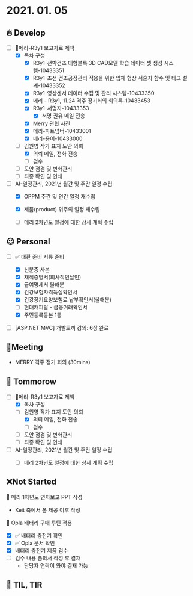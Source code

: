 # 2021. 01. 05

## 🔥 Develop

- [ ] 📝메리-R3y1 보고자료 제책
  - [x] 목차 구성
    - [x] R3y1-선박건조 대형블록 3D CAD모델 학습 데이터 셋 생성 시스템-10433351
    - [x] R3y1-조선 건조공정관리 적용을 위한 입체 형상 서술자 함수 및 태그 설계-10433352
    - [x] R3y1-영상센서 데이터 수집 및 관리 시스템-10433350
    - [x] 메리 - R3y1, 11.24 격주 정기회의 회의록-10433453
    - [x] R3y1-서명지-10433353
      - [x] 서명 권유 메일 전송
    - [x] Merry 관련 사진
    - [x] 메리-파트넘버-10433001
    - [x] 메리-용어-10433000
  - [ ] 김원영 작가 표지 도안 의뢰
    - [x] 의뢰 메일, 전화 전송
    - [ ] 검수
  - [ ] 도안 점검 및 변화관리
  - [ ] 최종 확인 및 인쇄
- [ ] AI-일정관리, 2021년 월간 및 주간 일정 수립
  - [x] OPPM 주간 및 연간 일정 재수립
  - [x] 제품(product) 위주의 일정 재수립
  - [ ] 메리 2차년도 일정에 대한 상세 계획 수립



## 😉 Personal

- [ ] ✅ 대환 준비 서류 준비
  - [x] 신분증 사본
  - [x] 재직증명서(회사직인날인)
  - [x] 급여명세서 올해분
  - [x] 건강보험자격득실확인서
  - [x] 건강장기요양보험료 납부확인서(올해분)
  - [ ] 현대캐피탈 - 금융거래확인서
  - [x] 주민등록등본 1통
- [ ] [ASP.NET MVC] 개발토끼 강의: 6장 완료




## :dizzy: ​Meeting

* MERRY 격주 정기 회의 (30mins)



## 🚸 Tommorow

- [ ] 📝메리-R3y1 보고자료 제책
  - [x] 목차 구성
  - [ ] 김원영 작가 표지 도안 의뢰
    - [x] 의뢰 메일, 전화 전송
    - [ ] 검수
  - [ ] 도안 점검 및 변화관리
  - [ ] 최종 확인 및 인쇄
- [ ] AI-일정관리, 2021년 월간 및 주간 일정 수립
  - [ ] 메리 2차년도 일정에 대한 상세 계획 수립



## ❌Not Started

📝 메리 1차년도 연차보고 PPT 작성

* Keit 측에서 폼 제공 이후 작성

🎨 Opla 배터리 구매 루틴 적용

- [x] ✅ 배터리 충전기 확인
- [x] ✅ Opla 문서 확인
- [x] 배터리 충전기 제품 검수
- [ ] 검수 내용 품의서 작성 후 결재
  * 담당자 연락이 와야 결재 가능



## 📸 TIL, TIR


